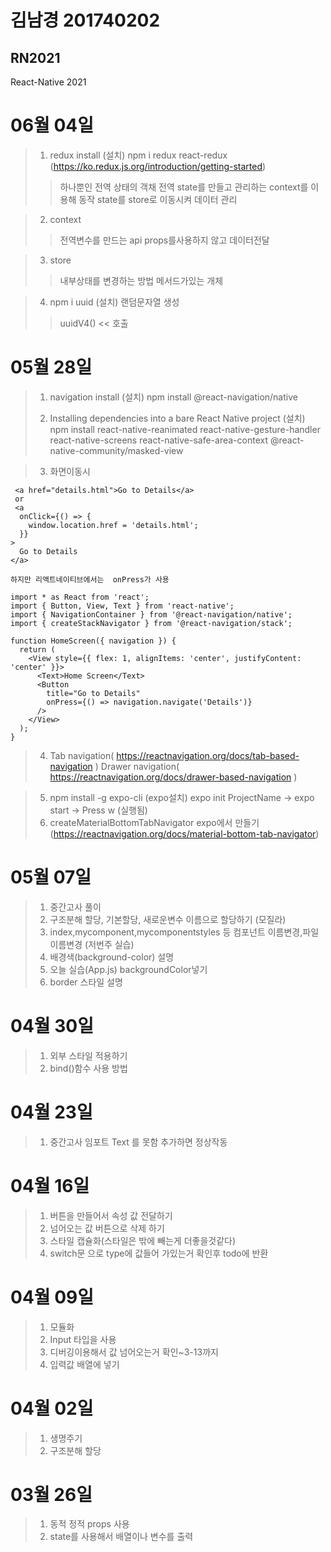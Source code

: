 # 김남경 201740202 
## RN2021

React-Native 2021

# 06월 04일
>1. redux install (설치) npm i redux react-redux (https://ko.redux.js.org/introduction/getting-started)
> > 하나뿐인 전역  상태의 객채
> > 전역 state를 만들고 관리하는 context를 이용해 동작
> > state를 store로 이동시켜 데이터 관리

>2. context
> > 전역변수를 만드는 api
> > props를사용하지 않고 데이터전달

>3. store
> > 내부상태를 변경하는 방법
> > 메서드가있는 개체

>4. npm i uuid (설치) 랜덤문자열 생성 
> >  uuidV4() << 호출

# 05월 28일

>1. navigation  install (설치)
>npm install @react-navigation/native
>
>2. Installing dependencies into a bare React Native project (설치)
>npm install react-native-reanimated react-native-gesture-handler react-native-screens react-native-safe-area-context @react-native-community/masked-view

>3. 화면이동시
``` 
 <a href="details.html">Go to Details</a>
 or 
 <a
  onClick={() => {
    window.location.href = 'details.html';
  }}
>
  Go to Details
</a>
```
```
하지만 리액트네이티브에서는  onPress가 사용

import * as React from 'react';
import { Button, View, Text } from 'react-native';
import { NavigationContainer } from '@react-navigation/native';
import { createStackNavigator } from '@react-navigation/stack';

function HomeScreen({ navigation }) {
  return (
    <View style={{ flex: 1, alignItems: 'center', justifyContent: 'center' }}>
      <Text>Home Screen</Text>
      <Button
        title="Go to Details"
        onPress={() => navigation.navigate('Details')}
      />
    </View>
  );
}
 ```
 
>4. Tab navigation( https://reactnavigation.org/docs/tab-based-navigation )
    Drawer navigation( https://reactnavigation.org/docs/drawer-based-navigation )
 
>5. npm install -g expo-cli (expo설치)
    expo init ProjectName -> expo start -> Press w (실행됨)
>6. createMaterialBottomTabNavigator expo에서 만들기 (https://reactnavigation.org/docs/material-bottom-tab-navigator)

# 05월 07일
>1. 중간고사 풀이
>2. 구조분해 할당, 기본할당, 새로운변수 이름으로 할당하기 (모질라)
>3.  index,mycomponent,mycomponentstyles 등 컴포넌트 이름변경,파일이름변경 (저번주 실습)
>4. 배경색(background-color) 설명
>5. 오늘 실습(App.js) backgroundColor넣기
>6. border 스타일 설명


# 04월 30일
>1. 외부 스타일 적용하기
>2. bind()함수 사용 방법 

# 04월 23일
>1. 중간고사 임포트 Text 를 못함 추가하면 정상작동 

# 04월 16일
>1. 버튼을 만들어서 속성 값 전달하기 
>2. 넘어오는 값 버튼으로 삭제 하기 
>3. 스타일 캡슐화(스타일은 밖에 빼는게 더좋을것같다)
>4. switch문 으로 type에 값들어 가있는거 확인후 todo에 반환
 
# 04월 09일
>1. 모듈화 
>2. Input 타입을 사용
>3. 디버깅이용해서 값 넘어오는거 확인~3-13까지
>4. 입력값 배열에 넣기

# 04월 02일
>1. 생명주기
>2. 구조분해 할당

# 03월 26일
>1. 동적 정적 props 사용 
>2. state를 사용해서 배열이나 변수를  출력






